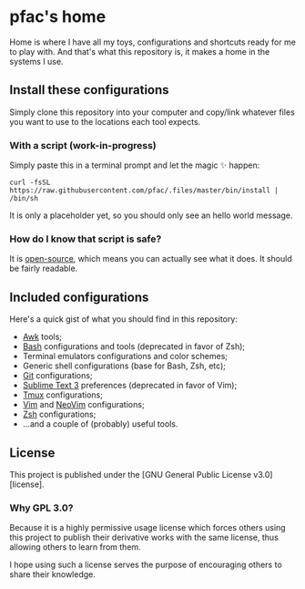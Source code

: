# pfac's home

Home is where I have all my toys, configurations and shortcuts ready for me to
play with. And that's what this repository is, it makes a home in the systems I
use.


## Install these configurations

Simply clone this repository into your computer and copy/link whatever files
you want to use to the locations each tool expects.


### With a script (work-in-progress)

Simply paste this in a terminal prompt and let the magic :sparkles: happen:

    curl -fsSL https://raw.githubusercontent.com/pfac/.files/master/bin/install | /bin/sh

It is only a placeholder yet, so you should only see an hello world message.


### How do I know that script is safe?

It is [open-source](https://github.com/pfac/.files/blob/master/bin/install),
which means you can actually see what it does. It should be fairly readable.


## Included configurations

Here's a quick gist of what you should find in this repository:

- [Awk][awk] tools;
- [Bash][bash] configurations and tools (deprecated in favor of Zsh);
- Terminal emulators configurations and color schemes;
- Generic shell configurations (base for Bash, Zsh, etc);
- [Git][git] configurations;
- [Sublime Text 3][sublime-text] preferences (deprecated in favor of Vim);
- [Tmux][tmux] configurations;
- [Vim][vim] and [NeoVim][neovim] configurations;
- [Zsh][zsh] configurations;
- ...and a couple of (probably) useful tools.


## License

This project is published under the [GNU General Public License v3.0][license].


### Why GPL 3.0?

Because it is a highly permissive usage license which forces others using this
project to publish their derivative works with the same license, thus allowing
others to learn from them.

I hope using such a license serves the purpose of encouraging others to share
their knowledge.


[awk]: https://github.com/onetrueawk/awk
[bash]: https://www.gnu.org/software/bash/
[git]: https://git-scm.com/
[neovim]: https://neovim.io/
[sublime-text]: https://www.sublimetext.com/
[tmux]: https://github.com/tmux/tmux
[vim]: https://www.vim.org/
[zsh]: http://www.zsh.org/
